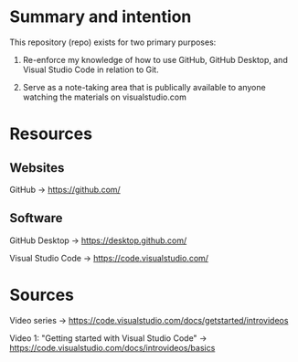 # Summary and intention

This repository (repo) exists for two primary purposes:
1) Re-enforce my knowledge of how to use GitHub, GitHub Desktop, and Visual Studio Code in relation to Git.

2) Serve as a note-taking area that is publically available to anyone watching the materials on visualstudio.com

# Resources
## Websites
GitHub -> https://github.com/
## Software
GitHub Desktop -> https://desktop.github.com/

Visual Studio Code -> https://code.visualstudio.com/

# Sources

Video series -> https://code.visualstudio.com/docs/getstarted/introvideos

Video 1: "Getting started with Visual Studio Code" -> https://code.visualstudio.com/docs/introvideos/basics
